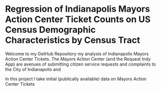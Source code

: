 # Regression of Indianapolis Mayors Action Center Ticket Counts on US Census Demographic Characteristics by Census Tract

Welcome to my GetHub Repository my analysis of Indianapolis Mayors Action Center Tickets. The Mayors Action Center (and the Request Indy App) are avenues of submitting citizen service requests and complaints to the City of Indianapolis and 

In this project I take initial (publically available) data on Mayors Action Center Tickets  
